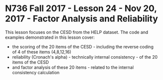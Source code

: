 # N736 Fall 2017 - Lesson 24 - Nov 20, 2017 - Factor Analysis and Reliability

This lesson focuses on the CESD from the HELP dataset. The code and examples demonstrated in this lesson cover:

* the scoring of the 20 items of the CESD - including the reverse coding of 4 of these items (4,8,12,16)
* reliability (Cronach's alpha) - technically internal consistency - of the 20 items of the CESD
* and factor analysis of these 20 items - related to the internal consistency calculation

